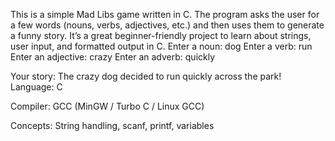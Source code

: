 This is a simple Mad Libs game written in C.
The program asks the user for a few words (nouns, verbs, adjectives, etc.) and then uses them to generate a funny story.
It’s a great beginner-friendly project to learn about strings, user input, and formatted output in C. 
Enter a noun: dog
Enter a verb: run
Enter an adjective: crazy
Enter an adverb: quickly

Your story:
The crazy dog decided to run quickly across the park!
Language: C

Compiler: GCC (MinGW / Turbo C / Linux GCC)

Concepts: String handling, scanf, printf, variables
